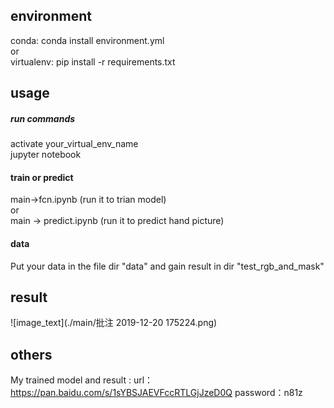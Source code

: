 ## environment
conda: conda install environment.yml  
or  
virtualenv: pip install -r requirements.txt  

## usage

##### run commands
activate your_virtual_env_name  
jupyter notebook
#### train or predict
main->fcn.ipynb (run it to trian model)  
or  
main -> predict.ipynb (run it to predict hand picture)  
#### data 
Put your data in the file dir "data" and gain result in dir "test_rgb_and_mask"  

## result

![image_text](./main/批注 2019-12-20 175224.png)
## others

My trained model and result :
url：https://pan.baidu.com/s/1sYBSJAEVFccRTLGjJzeD0Q 
password：n81z 


```python

```
